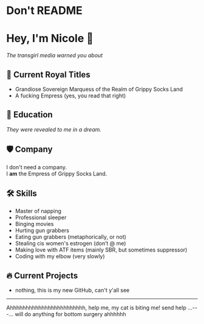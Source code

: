 # Don't README

# Hey, I'm Nicole 👑  
*The transgirl media warned you about*

## 👑 Current Royal Titles  
- Grandiose Sovereign Marquess of the Realm of Grippy Socks Land  
- A fucking Empress (yes, you read that right)

## 📜 Education  
*They were revealed to me in a dream.*

## 🛡️ Company  
I don't need a company.  
I **am** the Empress of Grippy Socks Land.

## 🛠️ Skills  
- Master of napping  
- Professional sleeper  
- Binging movies
- Hurting gun grabbers
- Eating gun grabbers (metaphorically, or not)  
- Stealing cis women's estrogen (don’t @ me)  
- Making love with ATF items (mainly SBR, but sometimes suppressor)  
- Coding with my elbow (very slowly)

## 🔥 Current Projects  
 - nothing, this is my new GitHub, can't y'all see 
---

Ahhhhhhhhhhhhhhhhhhhhhhhh, help me, my cat is biting me! send help ...---... will do anything for bottom surgery ahhhhhh

